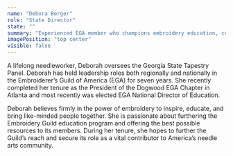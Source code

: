 ```yaml
---
name: "Debora Berger"
role: "State Director"
state: ""
summary: "Experienced EGA member who champions embroidery education, community building, and resource development while enhancing America's needle arts traditions."
imagePosition: "top center"
visible: false
---
```


A lifelong needleworker, Deborah oversees the Georgia State Tapestry
Panel. Deborah has held leadership roles both regionally and nationally
in the Embroiderer’s Guild of America (EGA) for seven years. She
recently completed her tenure as the President of the Dogwood EGA
Chapter in Atlanta and most recently was elected EGA National Director
of Education.

Deborah believes firmly in the power of embroidery to inspire, educate,
and bring like-minded people together. She is passionate about
furthering the Embroidery Guild education program and offering the best
possible resources to its members. During her tenure, she hopes to
further the Guild’s reach and secure its role as a vital contributor to
America’s needle arts community.
